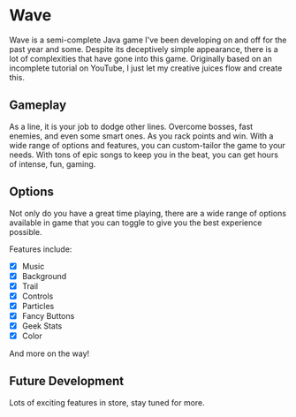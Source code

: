# Wave
Wave is a semi-complete Java game I've been developing on
and off for the past year and some.
Despite its deceptively simple appearance, there is a lot
of complexities that have gone into this game.
Originally based on an incomplete tutorial on YouTube, I
just let my creative juices flow and create this.

## Gameplay

As a line, it is your job to dodge other lines. Overcome bosses, fast enemies, and even some smart ones. As you rack points and win.
With a wide range of options and features, you can custom-tailor the game to your needs. 
With tons of epic songs to keep you in the beat, you can get hours of intense, fun, gaming.

## Options
Not only do you have a great time playing, there are a wide range of options available in game that you can toggle to give you the best experience possible.

Features include:
 - [x] Music
 - [x] Background
 - [x] Trail
 - [x] Controls
 - [x] Particles
 - [x] Fancy Buttons
 - [x] Geek Stats
 - [x] Color
 
And more on the way!

## Future Development
Lots of exciting features in store, stay tuned for more.

